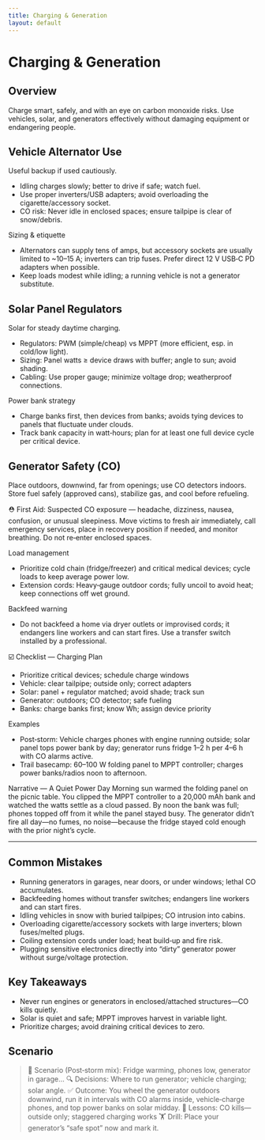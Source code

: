 ```yaml
---
title: Charging & Generation
layout: default
---
```


# Charging & Generation

## Overview
Charge smart, safely, and with an eye on carbon monoxide risks. Use vehicles, solar, and generators effectively without damaging equipment or endangering people.

## Vehicle Alternator Use
Useful backup if used cautiously.

- Idling charges slowly; better to drive if safe; watch fuel.
- Use proper inverters/USB adapters; avoid overloading the cigarette/accessory socket.
- CO risk: Never idle in enclosed spaces; ensure tailpipe is clear of snow/debris.

Sizing & etiquette
- Alternators can supply tens of amps, but accessory sockets are usually limited to ~10–15 A; inverters can trip fuses. Prefer direct 12 V USB‑C PD adapters when possible.
- Keep loads modest while idling; a running vehicle is not a generator substitute.

## Solar Panel Regulators
Solar for steady daytime charging.

- Regulators: PWM (simple/cheap) vs MPPT (more efficient, esp. in cold/low light).
- Sizing: Panel watts ≥ device draws with buffer; angle to sun; avoid shading.
- Cabling: Use proper gauge; minimize voltage drop; weatherproof connections.

Power bank strategy
- Charge banks first, then devices from banks; avoids tying devices to panels that fluctuate under clouds.
- Track bank capacity in watt‑hours; plan for at least one full device cycle per critical device.

## Generator Safety (CO)
Place outdoors, downwind, far from openings; use CO detectors indoors. Store fuel safely (approved cans), stabilize gas, and cool before refueling.

⛑️ First Aid: Suspected CO exposure — headache, dizziness, nausea, confusion, or unusual sleepiness. Move victims to fresh air immediately, call emergency services, place in recovery position if needed, and monitor breathing. Do not re‑enter enclosed spaces.

Load management
- Prioritize cold chain (fridge/freezer) and critical medical devices; cycle loads to keep average power low.
- Extension cords: Heavy‑gauge outdoor cords; fully uncoil to avoid heat; keep connections off wet ground.

Backfeed warning
- Do not backfeed a home via dryer outlets or improvised cords; it endangers line workers and can start fires. Use a transfer switch installed by a professional.

☑️ Checklist — Charging Plan
- Prioritize critical devices; schedule charge windows
- Vehicle: clear tailpipe; outside only; correct adapters
- Solar: panel + regulator matched; avoid shade; track sun
- Generator: outdoors; CO detector; safe fueling
- Banks: charge banks first; know Wh; assign device priority

Examples
- Post‑storm: Vehicle charges phones with engine running outside; solar panel tops power bank by day; generator runs fridge 1–2 h per 4–6 h with CO alarms active.
- Trail basecamp: 60–100 W folding panel to MPPT controller; charges power banks/radios noon to afternoon.

Narrative — A Quiet Power Day
Morning sun warmed the folding panel on the picnic table. You clipped the MPPT controller to a 20,000 mAh bank and watched the watts settle as a cloud passed. By noon the bank was full; phones topped off from it while the panel stayed busy. The generator didn’t fire all day—no fumes, no noise—because the fridge stayed cold enough with the prior night’s cycle.

---

## Common Mistakes
- Running generators in garages, near doors, or under windows; lethal CO accumulates.
- Backfeeding homes without transfer switches; endangers line workers and can start fires.
- Idling vehicles in snow with buried tailpipes; CO intrusion into cabins.
- Overloading cigarette/accessory sockets with large inverters; blown fuses/melted plugs.
- Coiling extension cords under load; heat build‑up and fire risk.
- Plugging sensitive electronics directly into “dirty” generator power without surge/voltage protection.

## Key Takeaways
- Never run engines or generators in enclosed/attached structures—CO kills quietly.
- Solar is quiet and safe; MPPT improves harvest in variable light.
- Prioritize charges; avoid draining critical devices to zero.

## Scenario

> 🧭 Scenario (Post‑storm mix): Fridge warming, phones low, generator in garage…
> 🔍 Decisions: Where to run generator; vehicle charging; solar angle.
> ✅ Outcome: You wheel the generator outdoors downwind, run it in intervals with CO alarms inside, vehicle‑charge phones, and top power banks on solar midday.
> 🧠 Lessons: CO kills—outside only; staggered charging works
> 🏋️ Drill: Place your generator’s “safe spot” now and mark it.
